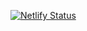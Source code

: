 [![Netlify Status](https://api.netlify.com/api/v1/badges/208b3763-8ff0-4c24-9b8d-679970a0b75f/deploy-status)](https://app.netlify.com/sites/taskifyproject/deploys/)
